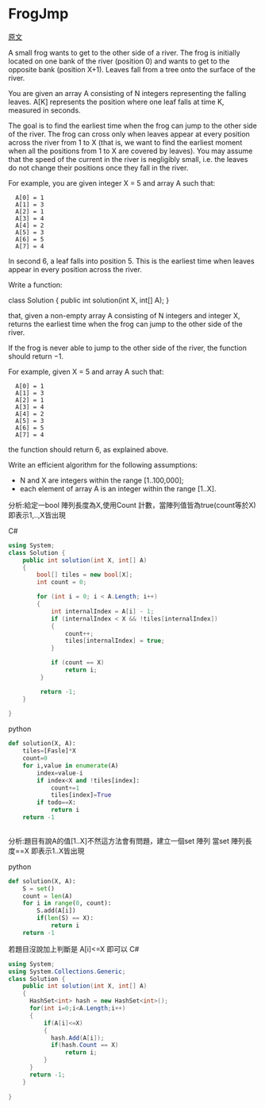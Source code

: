 # FrogJmp


<a href="https://app.codility.com/programmers/lessons/4-counting_elements/frog_river_one/">原文</a>

A small frog wants to get to the other side of a river. The frog is initially located on one bank of the river (position 0) and wants to get to the opposite bank (position X+1). Leaves fall from a tree onto the surface of the river.</br>

You are given an array A consisting of N integers representing the falling leaves. A[K] represents the position where one leaf falls at time K, measured in seconds.</br>

The goal is to find the earliest time when the frog can jump to the other side of the river. The frog can cross only when leaves appear at every position across the river from 1 to X (that is, we want to find the earliest moment when all the positions from 1 to X are covered by leaves). You may assume that the speed of the current in the river is negligibly small, i.e. the leaves do not change their positions once they fall in the river.</br>

For example, you are given integer X = 5 and array A such that:</br>
```
  A[0] = 1
  A[1] = 3
  A[2] = 1
  A[3] = 4
  A[4] = 2
  A[5] = 3
  A[6] = 5
  A[7] = 4
```
In second 6, a leaf falls into position 5. This is the earliest time when leaves appear in every position across the river.</br>

Write a function:</br>

class Solution { public int solution(int X, int[] A); }</br>

that, given a non-empty array A consisting of N integers and integer X, returns the earliest time when the frog can jump to the other side of the river.</br>

If the frog is never able to jump to the other side of the river, the function should return −1.</br>

For example, given X = 5 and array A such that:</br>
```
  A[0] = 1
  A[1] = 3
  A[2] = 1
  A[3] = 4
  A[4] = 2
  A[5] = 3
  A[6] = 5
  A[7] = 4
```
the function should return 6, as explained above.</br>

Write an efficient algorithm for the following assumptions:</br>
<ul>
    <li>N and X are integers within the range [1..100,000];
    <li>each element of array A is an integer within the range [1..X].
</ul>



分析:給定一bool 陣列長度為X,使用Count 計數，當陣列值皆為true(count等於X) 即表示1,..,X皆出現

C#
```csharp
using System;
class Solution {
    public int solution(int X, int[] A) 
	{
        bool[] tiles = new bool[X];
        int count = 0;

        for (int i = 0; i < A.Length; i++)
        {
            int internalIndex = A[i] - 1;
            if (internalIndex < X && !tiles[internalIndex])
            {
                count++;
                tiles[internalIndex] = true;
            }

            if (count == X)
                return i;
         }

         return -1;
    }
	
}
```

python 


```python
def solution(X, A):
    tiles=[Fasle]*X
    count=0  
    for i,value in enumerate(A)	
        index=value-i
        if index<X and !tiles[index]:
            count+=1
            tiles[index]=True
        if todo==X:		
            return i
	return -1
    
```

分析:題目有說A的值[1..X]不然這方法會有問題，建立一個set 陣列 當set 陣列長度==X 即表示1..X皆出現


python 
```python
def solution(X, A):
	S = set()
	count = len(A)
	for i in range(0, count):
		S.add(A[i])
		if(len(S) == X):
			return i
	return -1
```    

若題目沒說加上判斷是 A[i]<=X 即可以
C#
```csharp
using System;
using System.Collections.Generic;
class Solution {
    public int solution(int X, int[] A) 
	{
      HashSet<int> hash = new HashSet<int>();
	  for(int i=0;i<A.Length;i++)
	  {
          if(A[i]<=X)
		  {
			hash.Add(A[i]);
			if(hash.Count == X)
				return i;
		  }
	  }
	  return -1;
    }
	
}
```













